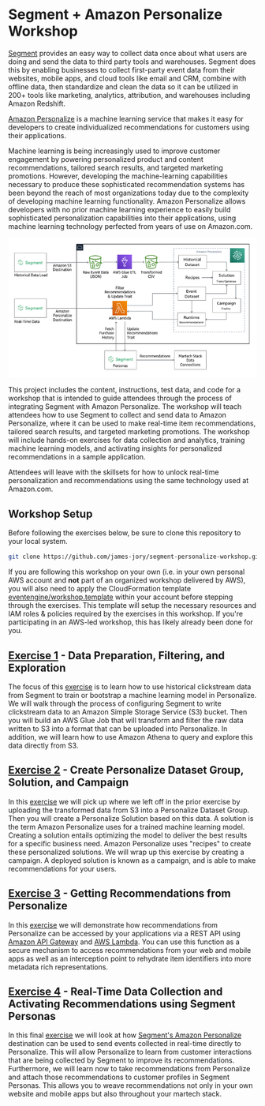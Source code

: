 # Segment + Amazon Personalize Workshop

[Segment](http://segment.com) provides an easy way to collect data once about what users are doing and send the data to third party tools and warehouses. Segment does this by enabling businesses to collect first-party event data from their websites, mobile apps, and cloud tools like email and CRM, combine with offline data, then standardize and clean the data so it can be utilized in 200+ tools like marketing, analytics, attribution, and warehouses including Amazon Redshift.

[Amazon Personalize](https://aws.amazon.com/personalize/) is a machine learning service that makes it easy for developers to create individualized recommendations for customers using their applications.

Machine learning is being increasingly used to improve customer engagement by powering personalized product and content recommendations, tailored search results, and targeted marketing promotions. However, developing the machine-learning capabilities necessary to produce these sophisticated recommendation systems has been beyond the reach of most organizations today due to the complexity of developing machine learning functionality. Amazon Personalize allows developers with no prior machine learning experience to easily build sophisticated personalization capabilities into their applications, using machine learning technology perfected from years of use on Amazon.com.

![Segment + Amazon Personalize Architecture](images/SegmentPersonalizeArchitecture.png)

This project includes the content, instructions, test data, and code for a workshop that is intended to guide attendees through the process of integrating Segment with Amazon Personalize. The workshop will teach attendees how to use Segment to collect and send data to Amazon Personalize, where it can be used to make real-time item recommendations, tailored search results, and targeted marketing promotions. The workshop will include hands-on exercises for data collection and analytics, training machine learning models, and activating insights for personalized recommendations in a sample application.

Attendees will leave with the skillsets for how to unlock real-time personalization and recommendations using the same technology used at Amazon.com.

## Workshop Setup

Before following the exercises below, be sure to clone this repository to your local system.

```bash
git clone https://github.com/james-jory/segment-personalize-workshop.git
```

If you are following this workshop on your own (i.e. in your own personal AWS account and **not** part of an organized workshop delivered by AWS), you will also need to apply the CloudFormation template [eventengine/workshop.template](eventengine/workshop.template) within your account before stepping through the exercises. This template will setup the necessary resources and IAM roles & policies required by the exercises in this workshop. If you're participating in an AWS-led workshop, this has likely already been done for you.

## [Exercise 1](exercise1/) - Data Preparation, Filtering, and Exploration

The focus of this [exercise](exercise1/) is to learn how to use historical clickstream data from Segment to train or bootstrap a machine learning model in Personalize. We will walk through the process of configuring Segment to write clickstream data to an Amazon Simple Storage Service (S3) bucket. Then you will build an AWS Glue Job that will transform and filter the raw data written to S3 into a format that can be uploaded into Personalize. In addition, we will learn how to use Amazon Athena to query and explore this data directly from S3.

## [Exercise 2](exercise2/) - Create Personalize Dataset Group, Solution, and Campaign

In this [exercise](exercise2/) we will pick up where we left off in the prior exercise by uploading the transformed data from S3 into a Personalize Dataset Group. Then you will create a Personalize Solution based on this data. A solution is the term Amazon Personalize uses for a trained machine learning model. Creating a solution entails optimizing the model to deliver the best results for a specific business need. Amazon Personalize uses "recipes" to create these personalized solutions. We will wrap up this exercise by creating a campaign. A deployed solution is known as a campaign, and is able to make recommendations for your users.

## [Exercise 3](exercise3/) - Getting Recommendations from Personalize

In this [exercise](exercise3/) we will demonstrate how recommendations from Personalize can be accessed by your applications via a REST API using [Amazon API Gateway](https://aws.amazon.com/api-gateway/) and [AWS Lambda](https://aws.amazon.com/lambda/). You can use this function as a secure mechanism to access recommendations from your web and mobile apps as well as an interception point to rehydrate item identifiers into more metadata rich representations.

## [Exercise 4](exercise4/) - Real-Time Data Collection and Activating Recommendations using Segment Personas

In this final [exercise](exercise4/) we will look at how [Segment's Amazon Personalize](https://segment.com/docs/destinations/amazon-personalize/) destination can be used to send events collected in real-time directly to Personalize. This will allow Personalize to learn from customer interactions that are being collected by Segment to improve its recommendations. Furthermore, we will learn now to take recommendations from Personalize and attach those recommendations to customer profiles in Segment Personas. This allows you to weave recommendations not only in your own website and mobile apps but also throughout your martech stack.